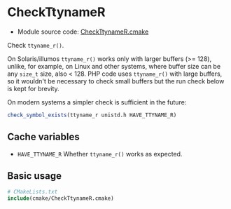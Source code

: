 <!-- This is auto-generated file. -->
# CheckTtynameR

* Module source code: [CheckTtynameR.cmake](https://github.com/petk/php-build-system/blob/master/cmake/ext/posix/cmake/CheckTtynameR.cmake)

Check `ttyname_r()`.

On Solaris/illumos `ttyname_r()` works only with larger buffers (>= 128),
unlike, for example, on Linux and other systems, where buffer size can be any
`size_t` size, also < 128. PHP code uses `ttyname_r()` with large buffers, so it
wouldn't be necessary to check small buffers but the run check below is kept for
brevity.

On modern systems a simpler check is sufficient in the future:

```cmake
check_symbol_exists(ttyname_r unistd.h HAVE_TTYNAME_R)
```

## Cache variables

* `HAVE_TTYNAME_R`
  Whether `ttyname_r()` works as expected.

## Basic usage

```cmake
# CMakeLists.txt
include(cmake/CheckTtynameR.cmake)
```

